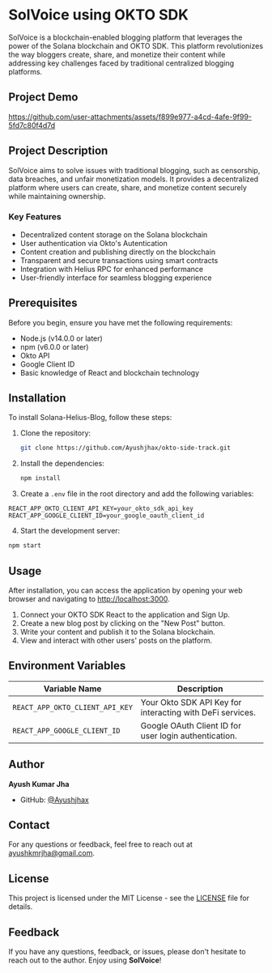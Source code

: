 # SolVoice using OKTO SDK

SolVoice is a blockchain-enabled blogging platform that leverages the power of the Solana blockchain and OKTO SDK. This platform revolutionizes the way bloggers create, share, and monetize their content while addressing key challenges faced by traditional centralized blogging platforms.

## Project Demo

https://github.com/user-attachments/assets/f899e977-a4cd-4afe-9f99-5fd7c80f4d7d

## Project Description

SolVoice aims to solve issues with traditional blogging, such as censorship, data breaches, and unfair monetization models. It provides a decentralized platform where users can create, share, and monetize content securely while maintaining ownership.

### Key Features

- Decentralized content storage on the Solana blockchain
- User authentication via Okto's Autentication
- Content creation and publishing directly on the blockchain
- Transparent and secure transactions using smart contracts
- Integration with Helius RPC for enhanced performance
- User-friendly interface for seamless blogging experience

## Prerequisites

Before you begin, ensure you have met the following requirements:

- Node.js (v14.0.0 or later)
- npm (v6.0.0 or later)
- Okto API
- Google Client ID
- Basic knowledge of React and blockchain technology

## Installation

To install Solana-Helius-Blog, follow these steps:

1. Clone the repository:
   ```bash
   git clone https://github.com/Ayushjhax/okto-side-track.git

2. Install the dependencies:

   ```bash
   npm install

3. Create a `.env` file in the root directory and add the following variables:

  ```plaintext
  REACT_APP_OKTO_CLIENT_API_KEY=your_okto_sdk_api_key
  REACT_APP_GOOGLE_CLIENT_ID=your_google_oauth_client_id
  ```


4. Start the development server:

  ```bash
  npm start
```

## Usage

After installation, you can access the application by opening your web browser and navigating to [http://localhost:3000](http://localhost:3000).

1. Connect your OKTO SDK React to the application and Sign Up.
2. Create a new blog post by clicking on the "New Post" button.
3. Write your content and publish it to the Solana blockchain.
4. View and interact with other users' posts on the platform.

## Environment Variables

| Variable Name                | Description                                                          |
| ---------------------------- | -------------------------------------------------------------------- |
| `REACT_APP_OKTO_CLIENT_API_KEY`  | Your Okto SDK API Key for interacting with DeFi services.             |
| `REACT_APP_GOOGLE_CLIENT_ID`  | Google OAuth Client ID for user login authentication.                |

## Author

**Ayush Kumar Jha**

- GitHub: [@Ayushjhax](https://github.com/Ayushjhax)

## Contact

For any questions or feedback, feel free to reach out at [ayushkmrjha@gmail.com](mailto:ayushkmrjha@gmail.com).

## License

This project is licensed under the MIT License - see the [LICENSE](LICENSE) file for details.

## Feedback

If you have any questions, feedback, or issues, please don't hesitate to reach out to the author. Enjoy using **SolVoice**!

